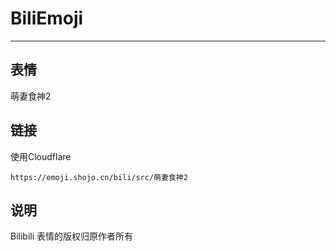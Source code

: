 # BiliEmoji
---
## 表情
萌妻食神2
## 链接
使用Cloudflare
```
https://emoji.shojo.cn/bili/src/萌妻食神2
```
## 说明
Bilibili 表情的版权归原作者所有
